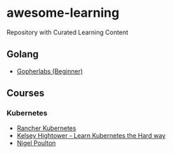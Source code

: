 # awesome-learning
Repository with Curated Learning Content

## Golang

- [Gopherlabs (Beginner)](https://gopherlabs.kubedaily.com/Beginners/)

## Courses

### Kubernetes

- [Rancher Kubernetes](https://academy.rancher.com/courses/course-v1:RANCHER+K101+2019/about)
- [Kelsey Hightower - Learn Kubernetes the Hard way](https://github.com/kelseyhightower/kubernetes-the-hard-way)
- [Nigel Poulton](https://nigelpoulton.com/about)

